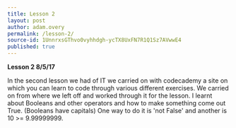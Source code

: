 ```yaml
---
title: Lesson 2
layout: post
author: adam.overy
permalink: /lesson-2/
source-id: 1UnnrxsGThvo0vyhhdgh-ycTX8UxFN7R1Q1Sz7AVwwE4
published: true
---
```

**Lesson 2  8/5/17**

In the second lesson we had of IT we carried on with codecademy a site on which you can learn to code through various different exercises. We carried on from where we left off and worked through it for the lesson. I learnt about Booleans and other operators and how to make something come out True. (Booleans have capitals) One way to do it is 'not False' and another is 10 >= 9.99999999.


